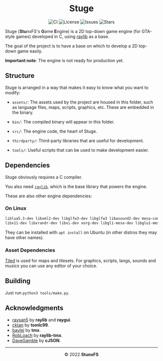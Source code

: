 <div align="center">

# Stuge

![CI](https://github.com/StunxFS/stuge/actions/workflows/build.yml/badge.svg)
![License](https://img.shields.io/github/license/StunxFS/stuge?style=flat-square)
![Issues](https://img.shields.io/github/issues/StunxFS/stuge?style=flat-square)
![Stars](https://img.shields.io/github/stars/StunxFS/stuge?style=flat-square)

</div>

Stuge (**Stu**nxFS's **G**ame **E**ngine) is a 2D top-down game
engine (for GTA-style games) developed in C, using
[raylib](https://github.com/raysan5/raylib) as a base.

The goal of the project is to have a base on which to develop a
2D top-down game easily.

**Important note**: The engine is not ready for production yet.

## Structure

Stuge is arranged in a way that makes it easy to know what you
want to modify:

* `assets/`: The assets used by the project are housed in this
    folder, such as language files, maps, scripts, graphics, etc.
    These are embedded in the binary.

* `bin/`: The compiled binary will appear in this folder.

* `src/`: The engine code, the heart of Stuge.

* `thirdparty/`: Third-party libraries that are useful for development.

* `tools/`: Useful scripts that can be used to make development easier.

## Dependencies

Stuge obviously requires a C compiler.

You also need [`raylib`](https://www.raylib.com/), which is the base library
that powers the engine.

These are also other engine dependencies:

### On Linux

```bash
liblua5.3-dev libxml2-dev libglfw3-dev libglfw3 libasound2-dev mesa-common-dev
libx11-dev libxrandr-dev libxi-dev xorg-dev libgl1-mesa-dev libglu1-mesa-dev
```

They can be installed with `apt install` on Ubuntu (in other distros they may have
other names).

### Asset Dependencies

[Tiled](http://mapeditor.org) is used for maps and tilesets. For graphics, scripts,
langs, sounds and musics you can use any editor of your choice.

## Building

Just run `python3 tools/make.py`.

## Acknowledgments

* [raysan5](https://github.com/raysan5) by **raylib** and **raygui**.
* [cktan](https://github.com/cktan) by **tomlc99**.
* [baylej](https://github.com/baylej) by **tmx**.
* [RobLoach](https://github.com/RobLoach) by **raylib-tmx**.
* [DaveGamble](https://github.com/DaveGamble) by **cJSON**.

* * *

<div align="center">

© 2022 **StunxFS**

</div>
